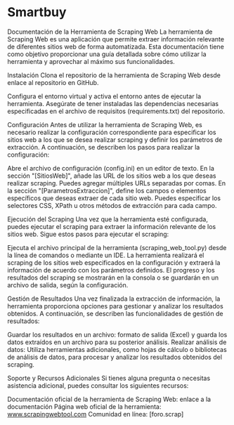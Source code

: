# Smartbuy

Documentación de la Herramienta de Scraping Web
La herramienta de Scraping Web es una aplicación que permite extraer información relevante de diferentes sitios web de forma automatizada. Esta documentación tiene como objetivo proporcionar una guía detallada sobre cómo utilizar la herramienta y aprovechar al máximo sus funcionalidades.

Instalación
Clona el repositorio de la herramienta de Scraping Web desde enlace al repositorio en GitHub.


Configura el entorno virtual y activa el entorno antes de ejecutar la herramienta.
Asegúrate de tener instaladas las dependencias necesarias especificadas en el archivo de requisitos (requirements.txt) del repositorio.


Configuración
Antes de utilizar la herramienta de Scraping Web, es necesario realizar la configuración correspondiente para especificar los sitios web a los que se desea realizar scraping y definir los parámetros de extracción. A continuación, se describen los pasos para realizar la configuración:

Abre el archivo de configuración (config.ini) en un editor de texto.
En la sección "[SitiosWeb]", añade las URL de los sitios web a los que deseas realizar scraping. Puedes agregar múltiples URLs separadas por comas.
En la sección "[ParametrosExtraccion]", define los campos o elementos específicos que deseas extraer de cada sitio web. Puedes especificar los selectores CSS, XPath u otros métodos de extracción para cada campo.


Ejecución del Scraping
Una vez que la herramienta esté configurada, puedes ejecutar el scraping para extraer la información relevante de los sitios web. Sigue estos pasos para ejecutar el scraping:

Ejecuta el archivo principal de la herramienta (scraping_web_tool.py) desde la línea de comandos o mediante un IDE.
La herramienta realizará el scraping de los sitios web especificados en la configuración y extraerá la información de acuerdo con los parámetros definidos.
El progreso y los resultados del scraping se mostrarán en la consola o se guardarán en un archivo de salida, según la configuración.


Gestión de Resultados
Una vez finalizada la extracción de información, la herramienta proporciona opciones para gestionar y analizar los resultados obtenidos. A continuación, se describen las funcionalidades de gestión de resultados:

Guardar los resultados en un archivo: formato de salida (Excel) y guarda los datos extraídos en un archivo para su posterior análisis.
Realizar análisis de datos: Utiliza herramientas adicionales, como hojas de cálculo o bibliotecas de análisis de datos, para procesar y analizar los resultados obtenidos del scraping.


Soporte y Recursos Adicionales
Si tienes alguna pregunta o necesitas asistencia adicional, puedes consultar los siguientes recursos:

Documentación oficial de la herramienta de Scraping Web: enlace a la documentación
Página web oficial de la herramienta: www.scrapingwebtool.com
Comunidad en línea: [foro.scrap]